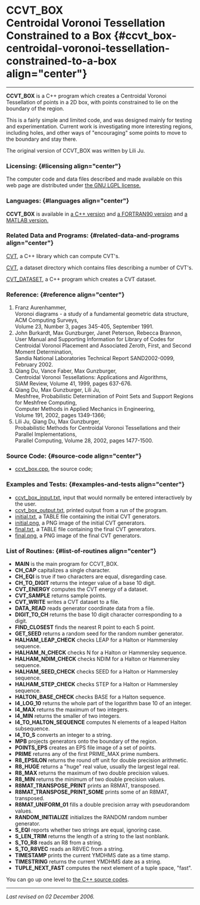 CCVT\_BOX\
Centroidal Voronoi Tessellation\
Constrained to a Box {#ccvt_box-centroidal-voronoi-tessellation-constrained-to-a-box align="center"}
================================

------------------------------------------------------------------------

**CCVT\_BOX** is a C++ program which creates a Centroidal Voronoi
Tessellation of points in a 2D box, with points constrained to lie on
the boundary of the region.

This is a fairly simple and limited code, and was designed mainly for
testing and experimentation. Current work is investigating more
interesting regions, including holes, and other ways of "encouraging"
some points to move to the boundary and stay there.

The original version of CCVT\_BOX was written by Lili Ju.

### Licensing: {#licensing align="center"}

The computer code and data files described and made available on this
web page are distributed under [the GNU LGPL
license.](../../txt/gnu_lgpl.txt)

### Languages: {#languages align="center"}

**CCVT\_BOX** is available in [a C++
version](../../cpp_src/ccvt_box/ccvt_box.html) and [a FORTRAN90
version](../../f_src/ccvt_box/ccvt_box.html) and [a MATLAB
version.](../../m_src/ccvt_box/ccvt_box.html)

### Related Data and Programs: {#related-data-and-programs align="center"}

[CVT](../../cpp_src/cvt/cvt.html), a C++ library which can compute
CVT's.

[CVT](../../datasets/cvt/cvt.html), a dataset directory which contains
files describing a number of CVT's.

[CVT\_DATASET](../../cpp_src/cvt_dataset/cvt_dataset.html), a C++
program which creates a CVT dataset.

### Reference: {#reference align="center"}

1.  Franz Aurenhammer,\
    Voronoi diagrams - a study of a fundamental geometric data
    structure,\
    ACM Computing Surveys,\
    Volume 23, Number 3, pages 345-405, September 1991.
2.  John Burkardt, Max Gunzburger, Janet Peterson, Rebecca Brannon,\
    User Manual and Supporting Information for Library of Codes for
    Centroidal Voronoi Placement and Associated Zeroth, First, and
    Second Moment Determination,\
    Sandia National Laboratories Technical Report SAND2002-0099,\
    February 2002.
3.  Qiang Du, Vance Faber, Max Gunzburger,\
    Centroidal Voronoi Tessellations: Applications and Algorithms,\
    SIAM Review, Volume 41, 1999, pages 637-676.
4.  Qiang Du, Max Gunzburger, Lili Ju,\
    Meshfree, Probabilistic Determination of Point Sets and Support
    Regions for Meshfree Computing,\
    Computer Methods in Applied Mechanics in Engineering,\
    Volume 191, 2002, pages 1349-1366;
5.  Lili Ju, Qiang Du, Max Gunzburger,\
    Probabilistic Methods for Centroidal Voronoi Tessellations and their
    Parallel Implementations,\
    Parallel Computing, Volume 28, 2002, pages 1477-1500.

### Source Code: {#source-code align="center"}

-   [ccvt\_box.cpp](ccvt_box.cpp), the source code;

### Examples and Tests: {#examples-and-tests align="center"}

-   [ccvt\_box\_input.txt](ccvt_box_input.txt), input that would
    normally be entered interactively by the user.
-   [ccvt\_box\_output.txt](ccvt_box_output.txt), printed output from a
    run of the program.
-   [initial.txt](initial.txt), a TABLE file containing the initial CVT
    generators.
-   [initial.png](initial.png), a PNG image of the initial CVT
    generators.
-   [final.txt](final.txt), a TABLE file containing the final CVT
    generators.
-   [final.png](final.png), a PNG image of the final CVT generators.

### List of Routines: {#list-of-routines align="center"}

-   **MAIN** is the main program for CCVT\_BOX.
-   **CH\_CAP** capitalizes a single character.
-   **CH\_EQI** is true if two characters are equal, disregarding case.
-   **CH\_TO\_DIGIT** returns the integer value of a base 10 digit.
-   **CVT\_ENERGY** computes the CVT energy of a dataset.
-   **CVT\_SAMPLE** returns sample points.
-   **CVT\_WRITE** writes a CVT dataset to a file.
-   **DATA\_READ** reads generator coordinate data from a file.
-   **DIGIT\_TO\_CH** returns the base 10 digit character corresponding
    to a digit.
-   **FIND\_CLOSEST** finds the nearest R point to each S point.
-   **GET\_SEED** returns a random seed for the random number generator.
-   **HALHAM\_LEAP\_CHECK** checks LEAP for a Halton or Hammersley
    sequence.
-   **HALHAM\_N\_CHECK** checks N for a Halton or Hammersley sequence.
-   **HALHAM\_NDIM\_CHECK** checks NDIM for a Halton or Hammersley
    sequence.
-   **HALHAM\_SEED\_CHECK** checks SEED for a Halton or Hammersley
    sequence.
-   **HALHAM\_STEP\_CHECK** checks STEP for a Halton or Hammersley
    sequence.
-   **HALTON\_BASE\_CHECK** checks BASE for a Halton sequence.
-   **I4\_LOG\_10** returns the whole part of the logarithm base 10 of
    an integer.
-   **I4\_MAX** returns the maximum of two integers.
-   **I4\_MIN** returns the smaller of two integers.
-   **I4\_TO\_HALTON\_SEQUENCE** computes N elements of a leaped Halton
    subsequence.
-   **I4\_TO\_S** converts an integer to a string.
-   **MPB** projects generators onto the boundary of the region.
-   **POINTS\_EPS** creates an EPS file image of a set of points.
-   **PRIME** returns any of the first PRIME\_MAX prime numbers.
-   **R8\_EPSILON** returns the round off unit for double precision
    arithmetic.
-   **R8\_HUGE** returns a "huge" real value, usually the largest legal
    real.
-   **R8\_MAX** returns the maximum of two double precision values.
-   **R8\_MIN** returns the minimum of two double precision values.
-   **R8MAT\_TRANSPOSE\_PRINT** prints an R8MAT, transposed.
-   **R8MAT\_TRANSPOSE\_PRINT\_SOME** prints some of an R8MAT,
    transposed.
-   **R8MAT\_UNIFORM\_01** fills a double precision array with
    pseudorandom values.
-   **RANDOM\_INITIALIZE** initializes the RANDOM random number
    generator.
-   **S\_EQI** reports whether two strings are equal, ignoring case.
-   **S\_LEN\_TRIM** returns the length of a string to the last
    nonblank.
-   **S\_TO\_R8** reads an R8 from a string.
-   **S\_TO\_R8VEC** reads an R8VEC from a string.
-   **TIMESTAMP** prints the current YMDHMS date as a time stamp.
-   **TIMESTRING** returns the current YMDHMS date as a string.
-   **TUPLE\_NEXT\_FAST** computes the next element of a tuple space,
    "fast".

You can go up one level to [the C++ source codes](../cpp_src.html).

------------------------------------------------------------------------

*Last revised on 02 December 2006.*
